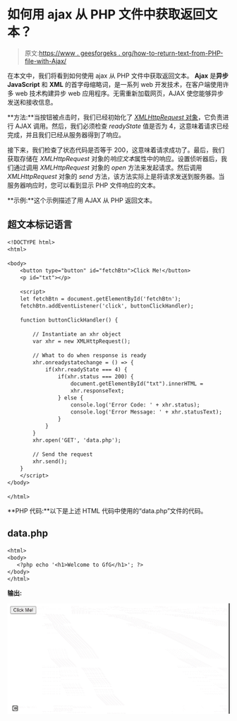 # 如何用 ajax 从 PHP 文件中获取返回文本？

> 原文:[https://www . geesforgeks . org/how-to-return-text-from-PHP-file-with-Ajax/](https://www.geeksforgeeks.org/how-to-get-return-text-from-php-file-with-ajax/)

在本文中，我们将看到如何使用 ajax 从 PHP 文件中获取返回文本。 **Ajax** 是**异步 JavaScript** 和 **XML** 的首字母缩略词，是一系列 web 开发技术，在客户端使用许多 web 技术构建异步 web 应用程序。无需重新加载网页，AJAX 使您能够异步发送和接收信息。

**方法:**当按钮被点击时，我们已经初始化了 [*XMLHttpRequest* 对象](https://www.geeksforgeeks.org/what-is-xmlhttprequest-object/)，它负责进行 AJAX 调用。然后，我们必须检查 *readyState* 值是否为 4，这意味着请求已经完成，并且我们已经从服务器得到了响应。

接下来，我们检查了状态代码是否等于 200，这意味着请求成功了。最后，我们获取存储在 *XMLHttpRequest* 对象的*响应文本*属性中的响应。设置侦听器后，我们通过调用 *XMLHttpRequest* 对象的 *open* 方法来发起请求。然后调用 *XMLHttpRequest* 对象的 *send* 方法，该方法实际上是将请求发送到服务器。当服务器响应时，您可以看到显示 PHP 文件响应的文本。

**示例:**这个示例描述了用 AJAX 从 PHP 返回文本。

## 超文本标记语言

```phphtml
<!DOCTYPE html>
<html>

<body>
    <button type="button" id="fetchBtn">Click Me!</button>
    <p id="txt"></p>

    <script>
    let fetchBtn = document.getElementById('fetchBtn');
    fetchBtn.addEventListener('click', buttonClickHandler);

    function buttonClickHandler() {

        // Instantiate an xhr object
        var xhr = new XMLHttpRequest();

        // What to do when response is ready  
        xhr.onreadystatechange = () => {
            if(xhr.readyState === 4) {
                if(xhr.status === 200) {
                    document.getElementById("txt").innerHTML = 
                    xhr.responseText;
                } else {
                    console.log('Error Code: ' + xhr.status);
                    console.log('Error Message: ' + xhr.statusText);
                }
            }
        }
        xhr.open('GET', 'data.php');

        // Send the request
        xhr.send();
    }
    </script>
</body>

</html>
```

**PHP 代码:**以下是上述 HTML 代码中使用的“data.php”文件的代码。

## data.php

```phphtml
<html>
<body>
   <?php echo '<h1>Welcome to GfG</h1>'; ?>  
</body>
</html>
```

**输出:**

![](img/02410612efccd1815714b31a1daff52a.png)